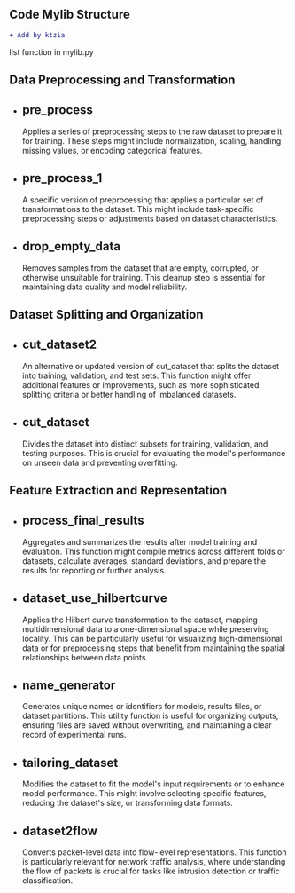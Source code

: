 ## Code Mylib Structure 
```diff
+ Add by ktzia
```


list function in mylib.py
  
## Data Preprocessing and Transformation

* **pre_process**
  ------------------
  Applies a series of preprocessing steps to the raw dataset to prepare it for training. These steps might include normalization, scaling, handling missing values, or encoding categorical features.
  
* **pre_process_1**
  ------------------
  A specific version of preprocessing that applies a particular set of transformations to the dataset. This might include task-specific preprocessing steps or adjustments based on dataset characteristics.

 
* **drop_empty_data**
  ------------------
  Removes samples from the dataset that are empty, corrupted, or otherwise unsuitable for training. This cleanup step is essential for maintaining data quality and model reliability.

## Dataset Splitting and Organization
 
* **cut_dataset2**
  ------------------
  An alternative or updated version of cut_dataset that splits the dataset into training, validation, and test sets. This function might offer additional features or improvements, such as more sophisticated splitting criteria or better handling of imbalanced datasets.
  
* **cut_dataset**
  ------------
   Divides the dataset into distinct subsets for training, validation, and testing purposes. This is crucial for evaluating the model's performance on unseen data and preventing overfitting.

## Feature Extraction and Representation
* **process_final_results**
  -----
  Aggregates and summarizes the results after model training and evaluation. This function might compile metrics across different folds or datasets, calculate averages, standard deviations, and prepare the results for reporting or further analysis.

* **dataset_use_hilbertcurve**
  ------------------
  Applies the Hilbert curve transformation to the dataset, mapping multidimensional data to a one-dimensional space while preserving locality. This can be particularly useful for visualizing high-dimensional data or for preprocessing steps that benefit from maintaining the spatial relationships between data points.

* **name_generator** 
  -------------
   Generates unique names or identifiers for models, results files, or dataset partitions. This utility function is useful for organizing outputs, ensuring files are saved without overwriting, and maintaining a clear record of experimental runs.

* **tailoring_dataset**
  ------------------
  Modifies the dataset to fit the model's input requirements or to enhance model performance. This might involve selecting specific features, reducing the dataset's size, or transforming data formats.


* **dataset2flow**
  ------------------
  Converts packet-level data into flow-level representations. This function is particularly relevant for network traffic analysis, where understanding the flow of packets is crucial for tasks like intrusion detection or traffic classification.



